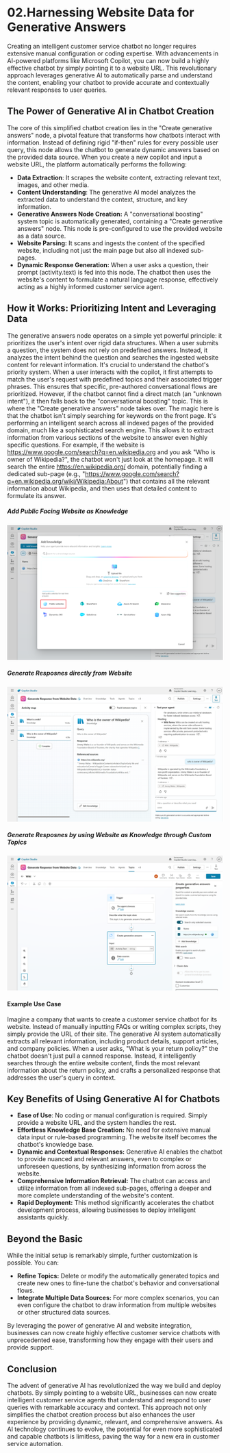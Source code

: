 # 02.Harnessing Website Data for Generative Answers
Creating an intelligent customer service chatbot no longer requires extensive manual configuration or coding expertise. With advancements in AI-powered platforms like Microsoft Copilot, you can now build a highly effective chatbot by simply pointing it to a website URL. This revolutionary approach leverages generative AI to automatically parse and understand the content, enabling your chatbot to provide accurate and contextually relevant responses to user queries.

## The Power of Generative AI in Chatbot Creation
The core of this simplified chatbot creation lies in the "Create generative answers" node, a pivotal feature that transforms how chatbots interact with information. Instead of defining rigid "if-then" rules for every possible user query, this node allows the chatbot to generate dynamic answers based on the provided data source.
When you create a new copilot and input a website URL, the platform automatically performs the following:
- **Data Extraction**: It scrapes the website content, extracting relevant text, images, and other media.
- **Content Understanding**: The generative AI model analyzes the extracted data to understand the context, structure, and key information.
- **Generative Answers Node Creation:** A "conversational boosting" system topic is automatically generated, containing a "Create generative answers" node. This node is pre-configured to use the provided website as a data source.
- **Website Parsing:** It scans and ingests the content of the specified website, including not just the main page but also all indexed sub-pages.
- **Dynamic Response Generation:** When a user asks a question, their prompt (activity.text) is fed into this node. The chatbot then uses the website's content to formulate a natural language response, effectively acting as a highly informed customer service agent.

## How it Works: Prioritizing Intent and Leveraging Data
The generative answers node operates on a simple yet powerful principle: it prioritizes the user's intent over rigid data structures. When a user submits a question, the system does not rely on predefined answers. Instead, it analyzes the intent behind the question and searches the ingested website content for relevant information.
It's crucial to understand the chatbot's priority system. When a user interacts with the copilot, it first attempts to match the user's request with predefined topics and their associated trigger phrases. This ensures that specific, pre-authored conversational flows are prioritized.
However, if the chatbot cannot find a direct match (an "unknown intent"), it then falls back to the "conversational boosting" topic. This is where the "Create generative answers" node takes over. The magic here is that the chatbot isn't simply searching for keywords on the front page. It's performing an intelligent search across all indexed pages of the provided domain, much like a sophisticated search engine. This allows it to extract information from various sections of the website to answer even highly specific questions.
For example, if the website is https://www.google.com/search?q=en.wikipedia.org and you ask "Who is owner of Wikipedia?", the chatbot won't just look at the homepage. It will search the entire https://en.wikipedia.org/ domain, potentially finding a dedicated sub-page (e.g., "https://www.google.com/search?q=en.wikipedia.org/wiki/Wikipedia:About") that contains all the relevant information about Wikipedia, and then uses that detailed content to formulate its answer.

##### Add Public Facing Website as Knowledge
<img src="ref/Add-Website-As-Knowledge.png" />

##### Generate Resposnes directly from Website
<img src="ref/Generative-Answer-Website.png" />

##### Generate Resposnes by using Website as Knowledge through Custom Topics
<img src="ref/Generative-Answers-With-Custom-Topics.png" />



#### Example Use Case
Imagine a company that wants to create a customer service chatbot for its website. Instead of manually inputting FAQs or writing complex scripts, they simply provide the URL of their site. The generative AI system automatically extracts all relevant information, including product details, support articles, and company policies.
When a user asks, "What is your return policy?" the chatbot doesn't just pull a canned response. Instead, it intelligently searches through the entire website content, finds the most relevant information about the return policy, and crafts a personalized response that addresses the user's query in context.

## Key Benefits of Using Generative AI for Chatbots
- **Ease of Use**: No coding or manual configuration is required. Simply provide a website URL, and the system handles the rest.
- **Effortless Knowledge Base Creation:** No need for extensive manual data input or rule-based programming. The website itself becomes the chatbot's knowledge base.
- **Dynamic and Contextual Responses:** Generative AI enables the chatbot to provide nuanced and relevant answers, even to complex or unforeseen questions, by synthesizing information from across the website.
- **Comprehensive Information Retrieval:** The chatbot can access and utilize information from all indexed sub-pages, offering a deeper and more complete understanding of the website's content.
- **Rapid Deployment:** This method significantly accelerates the chatbot development process, allowing businesses to deploy intelligent assistants quickly.

## Beyond the Basic
While the initial setup is remarkably simple, further customization is possible. You can:
- **Refine Topics:** Delete or modify the automatically generated topics and create new ones to fine-tune the chatbot's behavior and conversational flows.
- **Integrate Multiple Data Sources:** For more complex scenarios, you can even configure the chatbot to draw information from multiple websites or other structured data sources.

By leveraging the power of generative AI and website integration, businesses can now create highly effective customer service chatbots with unprecedented ease, transforming how they engage with their users and provide support.

## Conclusion
The advent of generative AI has revolutionized the way we build and deploy chatbots. By simply pointing to a website URL, businesses can now create intelligent customer service agents that understand and respond to user queries with remarkable accuracy and context. This approach not only simplifies the chatbot creation process but also enhances the user experience by providing dynamic, relevant, and comprehensive answers. As AI technology continues to evolve, the potential for even more sophisticated and capable chatbots is limitless, paving the way for a new era in customer service automation.